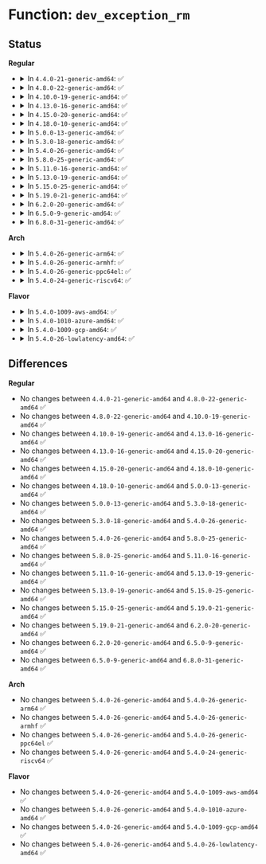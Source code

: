 # Function: <code>dev_exception_rm</code>

## Status
<b>Regular</b>
<ul>
<li>
<details>
<summary>In <code>4.4.0-21-generic-amd64</code>: ✅</summary>

```c
void dev_exception_rm(struct dev_cgroup * dev_cgroup, struct dev_exception_item * ex)
```

```json
{
  "name": "dev_exception_rm",
  "collision_type": "Unique Static",
  "inline_type": "No",
  "funcs": [
    {
      "addr": 18446744071582603408,
      "name": "dev_exception_rm",
      "external": false,
      "loc": "security/device_cgroup.c:126",
      "file": "security/device_cgroup.c",
      "inline": "seen, unknown",
      "caller_inline": [],
      "caller_func": [
        "security/device_cgroup.c:devcgroup_access_write",
        "security/device_cgroup.c:devcgroup_access_write",
        "security/device_cgroup.c:devcgroup_access_write",
        "security/device_cgroup.c:devcgroup_access_write"
      ]
    }
  ],
  "symbols": [
    {
      "addr": 18446744071582603408,
      "name": "dev_exception_rm",
      "section": ".text",
      "bind": "STB_LOCAL",
      "size": 165
    }
  ]
}
```
</details>
</li>
<li>
<details>
<summary>In <code>4.8.0-22-generic-amd64</code>: ✅</summary>

```c
void dev_exception_rm(struct dev_cgroup * dev_cgroup, struct dev_exception_item * ex)
```

```json
{
  "name": "dev_exception_rm",
  "collision_type": "Unique Static",
  "inline_type": "No",
  "funcs": [
    {
      "addr": 18446744071582848464,
      "name": "dev_exception_rm",
      "external": false,
      "loc": "security/device_cgroup.c:126",
      "file": "security/device_cgroup.c",
      "inline": "seen, unknown",
      "caller_inline": [],
      "caller_func": [
        "security/device_cgroup.c:devcgroup_access_write",
        "security/device_cgroup.c:devcgroup_access_write",
        "security/device_cgroup.c:devcgroup_access_write",
        "security/device_cgroup.c:devcgroup_access_write"
      ]
    }
  ],
  "symbols": [
    {
      "addr": 18446744071582848464,
      "name": "dev_exception_rm",
      "section": ".text",
      "bind": "STB_LOCAL",
      "size": 166
    }
  ]
}
```
</details>
</li>
<li>
<details>
<summary>In <code>4.10.0-19-generic-amd64</code>: ✅</summary>

```c
void dev_exception_rm(struct dev_cgroup * dev_cgroup, struct dev_exception_item * ex)
```

```json
{
  "name": "dev_exception_rm",
  "collision_type": "Unique Static",
  "inline_type": "No",
  "funcs": [
    {
      "addr": 18446744071582944512,
      "name": "dev_exception_rm",
      "external": false,
      "loc": "security/device_cgroup.c:126",
      "file": "security/device_cgroup.c",
      "inline": "seen, unknown",
      "caller_inline": [],
      "caller_func": [
        "security/device_cgroup.c:devcgroup_access_write",
        "security/device_cgroup.c:devcgroup_access_write",
        "security/device_cgroup.c:devcgroup_access_write",
        "security/device_cgroup.c:devcgroup_access_write"
      ]
    }
  ],
  "symbols": [
    {
      "addr": 18446744071582944512,
      "name": "dev_exception_rm",
      "section": ".text",
      "bind": "STB_LOCAL",
      "size": 166
    }
  ]
}
```
</details>
</li>
<li>
<details>
<summary>In <code>4.13.0-16-generic-amd64</code>: ✅</summary>

```c
void dev_exception_rm(struct dev_cgroup * dev_cgroup, struct dev_exception_item * ex)
```

```json
{
  "name": "dev_exception_rm",
  "collision_type": "Unique Static",
  "inline_type": "No",
  "funcs": [
    {
      "addr": 18446744071582994624,
      "name": "dev_exception_rm",
      "external": false,
      "loc": "security/device_cgroup.c:126",
      "file": "security/device_cgroup.c",
      "inline": "seen, unknown",
      "caller_inline": [],
      "caller_func": [
        "security/device_cgroup.c:devcgroup_access_write",
        "security/device_cgroup.c:devcgroup_access_write",
        "security/device_cgroup.c:devcgroup_access_write",
        "security/device_cgroup.c:devcgroup_access_write"
      ]
    }
  ],
  "symbols": [
    {
      "addr": 18446744071582994624,
      "name": "dev_exception_rm",
      "section": ".text",
      "bind": "STB_LOCAL",
      "size": 167
    }
  ]
}
```
</details>
</li>
<li>
<details>
<summary>In <code>4.15.0-20-generic-amd64</code>: ✅</summary>

```c
void dev_exception_rm(struct dev_cgroup * dev_cgroup, struct dev_exception_item * ex)
```

```json
{
  "name": "dev_exception_rm",
  "collision_type": "Unique Static",
  "inline_type": "No",
  "funcs": [
    {
      "addr": 18446744071583158912,
      "name": "dev_exception_rm",
      "external": false,
      "loc": "security/device_cgroup.c:118",
      "file": "security/device_cgroup.c",
      "inline": "seen, unknown",
      "caller_inline": [],
      "caller_func": [
        "security/device_cgroup.c:devcgroup_access_write",
        "security/device_cgroup.c:devcgroup_access_write",
        "security/device_cgroup.c:devcgroup_access_write",
        "security/device_cgroup.c:devcgroup_access_write"
      ]
    }
  ],
  "symbols": [
    {
      "addr": 18446744071583158912,
      "name": "dev_exception_rm",
      "section": ".text",
      "bind": "STB_LOCAL",
      "size": 167
    }
  ]
}
```
</details>
</li>
<li>
<details>
<summary>In <code>4.18.0-10-generic-amd64</code>: ✅</summary>

```c
void dev_exception_rm(struct dev_cgroup * dev_cgroup, struct dev_exception_item * ex)
```

```json
{
  "name": "dev_exception_rm",
  "collision_type": "Unique Static",
  "inline_type": "No",
  "funcs": [
    {
      "addr": 18446744071583364416,
      "name": "dev_exception_rm",
      "external": false,
      "loc": "security/device_cgroup.c:118",
      "file": "security/device_cgroup.c",
      "inline": "seen, unknown",
      "caller_inline": [],
      "caller_func": [
        "security/device_cgroup.c:devcgroup_access_write",
        "security/device_cgroup.c:devcgroup_access_write",
        "security/device_cgroup.c:devcgroup_access_write",
        "security/device_cgroup.c:devcgroup_access_write"
      ]
    }
  ],
  "symbols": [
    {
      "addr": 18446744071583364416,
      "name": "dev_exception_rm",
      "section": ".text",
      "bind": "STB_LOCAL",
      "size": 167
    }
  ]
}
```
</details>
</li>
<li>
<details>
<summary>In <code>5.0.0-13-generic-amd64</code>: ✅</summary>

```c
void dev_exception_rm(struct dev_cgroup * dev_cgroup, struct dev_exception_item * ex)
```

```json
{
  "name": "dev_exception_rm",
  "collision_type": "Unique Static",
  "inline_type": "No",
  "funcs": [
    {
      "addr": 18446744071583483168,
      "name": "dev_exception_rm",
      "external": false,
      "loc": "security/device_cgroup.c:118",
      "file": "security/device_cgroup.c",
      "inline": "seen, unknown",
      "caller_inline": [],
      "caller_func": [
        "security/device_cgroup.c:devcgroup_access_write",
        "security/device_cgroup.c:devcgroup_access_write",
        "security/device_cgroup.c:devcgroup_access_write",
        "security/device_cgroup.c:devcgroup_access_write"
      ]
    }
  ],
  "symbols": [
    {
      "addr": 18446744071583483168,
      "name": "dev_exception_rm",
      "section": ".text",
      "bind": "STB_LOCAL",
      "size": 167
    }
  ]
}
```
</details>
</li>
<li>
<details>
<summary>In <code>5.3.0-18-generic-amd64</code>: ✅</summary>

```c
void dev_exception_rm(struct dev_cgroup * dev_cgroup, struct dev_exception_item * ex)
```

```json
{
  "name": "dev_exception_rm",
  "collision_type": "Unique Static",
  "inline_type": "No",
  "funcs": [
    {
      "addr": 18446744071583669264,
      "name": "dev_exception_rm",
      "external": false,
      "loc": "security/device_cgroup.c:117",
      "file": "security/device_cgroup.c",
      "inline": "seen, unknown",
      "caller_inline": [],
      "caller_func": [
        "security/device_cgroup.c:devcgroup_access_write",
        "security/device_cgroup.c:devcgroup_access_write",
        "security/device_cgroup.c:devcgroup_access_write",
        "security/device_cgroup.c:devcgroup_access_write"
      ]
    }
  ],
  "symbols": [
    {
      "addr": 18446744071583669264,
      "name": "dev_exception_rm",
      "section": ".text",
      "bind": "STB_LOCAL",
      "size": 179
    }
  ]
}
```
</details>
</li>
<li>
<details>
<summary>In <code>5.4.0-26-generic-amd64</code>: ✅</summary>

```c
void dev_exception_rm(struct dev_cgroup * dev_cgroup, struct dev_exception_item * ex)
```

```json
{
  "name": "dev_exception_rm",
  "collision_type": "Unique Static",
  "inline_type": "No",
  "funcs": [
    {
      "addr": 18446744071583776272,
      "name": "dev_exception_rm",
      "external": false,
      "loc": "security/device_cgroup.c:117",
      "file": "security/device_cgroup.c",
      "inline": "seen, unknown",
      "caller_inline": [],
      "caller_func": [
        "security/device_cgroup.c:devcgroup_access_write",
        "security/device_cgroup.c:devcgroup_access_write",
        "security/device_cgroup.c:devcgroup_access_write",
        "security/device_cgroup.c:devcgroup_access_write"
      ]
    }
  ],
  "symbols": [
    {
      "addr": 18446744071583776272,
      "name": "dev_exception_rm",
      "section": ".text",
      "bind": "STB_LOCAL",
      "size": 179
    }
  ]
}
```
</details>
</li>
<li>
<details>
<summary>In <code>5.8.0-25-generic-amd64</code>: ✅</summary>

```c
void dev_exception_rm(struct dev_cgroup * dev_cgroup, struct dev_exception_item * ex)
```

```json
{
  "name": "dev_exception_rm",
  "collision_type": "Unique Static",
  "inline_type": "No",
  "funcs": [
    {
      "addr": 18446744071584166832,
      "name": "dev_exception_rm",
      "external": false,
      "loc": "security/device_cgroup.c:119",
      "file": "security/device_cgroup.c",
      "inline": "seen, unknown",
      "caller_inline": [],
      "caller_func": [
        "security/device_cgroup.c:devcgroup_update_access",
        "security/device_cgroup.c:devcgroup_update_access",
        "security/device_cgroup.c:propagate_exception",
        "security/device_cgroup.c:revalidate_active_exceptions"
      ]
    }
  ],
  "symbols": [
    {
      "addr": 18446744071584166832,
      "name": "dev_exception_rm",
      "section": ".text",
      "bind": "STB_LOCAL",
      "size": 182
    }
  ]
}
```
</details>
</li>
<li>
<details>
<summary>In <code>5.11.0-16-generic-amd64</code>: ✅</summary>

```c
void dev_exception_rm(struct dev_cgroup * dev_cgroup, struct dev_exception_item * ex)
```

```json
{
  "name": "dev_exception_rm",
  "collision_type": "Unique Static",
  "inline_type": "No",
  "funcs": [
    {
      "addr": 18446744071584285952,
      "name": "dev_exception_rm",
      "external": false,
      "loc": "security/device_cgroup.c:119",
      "file": "security/device_cgroup.c",
      "inline": "seen, unknown",
      "caller_inline": [],
      "caller_func": [
        "security/device_cgroup.c:devcgroup_update_access",
        "security/device_cgroup.c:devcgroup_update_access",
        "security/device_cgroup.c:propagate_exception",
        "security/device_cgroup.c:revalidate_active_exceptions"
      ]
    }
  ],
  "symbols": [
    {
      "addr": 18446744071584285952,
      "name": "dev_exception_rm",
      "section": ".text",
      "bind": "STB_LOCAL",
      "size": 182
    }
  ]
}
```
</details>
</li>
<li>
<details>
<summary>In <code>5.13.0-19-generic-amd64</code>: ✅</summary>

```c
void dev_exception_rm(struct dev_cgroup * dev_cgroup, struct dev_exception_item * ex)
```

```json
{
  "name": "dev_exception_rm",
  "collision_type": "Unique Static",
  "inline_type": "No",
  "funcs": [
    {
      "addr": 18446744071584311040,
      "name": "dev_exception_rm",
      "external": false,
      "loc": "security/device_cgroup.c:119",
      "file": "security/device_cgroup.c",
      "inline": "seen, unknown",
      "caller_inline": [],
      "caller_func": [
        "security/device_cgroup.c:devcgroup_update_access",
        "security/device_cgroup.c:devcgroup_update_access",
        "security/device_cgroup.c:propagate_exception",
        "security/device_cgroup.c:propagate_exception"
      ]
    }
  ],
  "symbols": [
    {
      "addr": 18446744071584311040,
      "name": "dev_exception_rm",
      "section": ".text",
      "bind": "STB_LOCAL",
      "size": 179
    }
  ]
}
```
</details>
</li>
<li>
<details>
<summary>In <code>5.15.0-25-generic-amd64</code>: ✅</summary>

```c
void dev_exception_rm(struct dev_cgroup * dev_cgroup, struct dev_exception_item * ex)
```

```json
{
  "name": "dev_exception_rm",
  "collision_type": "Unique Static",
  "inline_type": "No",
  "funcs": [
    {
      "addr": 18446744071584697904,
      "name": "dev_exception_rm",
      "external": false,
      "loc": "security/device_cgroup.c:119",
      "file": "security/device_cgroup.c",
      "inline": "seen, unknown",
      "caller_inline": [],
      "caller_func": [
        "security/device_cgroup.c:devcgroup_update_access",
        "security/device_cgroup.c:devcgroup_update_access",
        "security/device_cgroup.c:propagate_exception",
        "security/device_cgroup.c:propagate_exception"
      ]
    }
  ],
  "symbols": [
    {
      "addr": 18446744071584697904,
      "name": "dev_exception_rm",
      "section": ".text",
      "bind": "STB_LOCAL",
      "size": 179
    }
  ]
}
```
</details>
</li>
<li>
<details>
<summary>In <code>5.19.0-21-generic-amd64</code>: ✅</summary>

```c
void dev_exception_rm(struct dev_cgroup * dev_cgroup, struct dev_exception_item * ex)
```

```json
{
  "name": "dev_exception_rm",
  "collision_type": "Unique Static",
  "inline_type": "No",
  "funcs": [
    {
      "addr": 18446744071585361872,
      "name": "dev_exception_rm",
      "external": false,
      "loc": "security/device_cgroup.c:120",
      "file": "security/device_cgroup.c",
      "inline": "seen, unknown",
      "caller_inline": [],
      "caller_func": [
        "security/device_cgroup.c:devcgroup_update_access",
        "security/device_cgroup.c:devcgroup_update_access",
        "security/device_cgroup.c:propagate_exception",
        "security/device_cgroup.c:propagate_exception"
      ]
    }
  ],
  "symbols": [
    {
      "addr": 18446744071585361872,
      "name": "dev_exception_rm",
      "section": ".text",
      "bind": "STB_LOCAL",
      "size": 185
    }
  ]
}
```
</details>
</li>
<li>
<details>
<summary>In <code>6.2.0-20-generic-amd64</code>: ✅</summary>

```c
void dev_exception_rm(struct dev_cgroup * dev_cgroup, struct dev_exception_item * ex)
```

```json
{
  "name": "dev_exception_rm",
  "collision_type": "Unique Static",
  "inline_type": "No",
  "funcs": [
    {
      "addr": 18446744071586112016,
      "name": "dev_exception_rm",
      "external": false,
      "loc": "security/device_cgroup.c:131",
      "file": "security/device_cgroup.c",
      "inline": "seen, unknown",
      "caller_inline": [],
      "caller_func": [
        "security/device_cgroup.c:devcgroup_update_access",
        "security/device_cgroup.c:devcgroup_update_access",
        "security/device_cgroup.c:propagate_exception",
        "security/device_cgroup.c:propagate_exception"
      ]
    }
  ],
  "symbols": [
    {
      "addr": 18446744071586112016,
      "name": "dev_exception_rm",
      "section": ".text",
      "bind": "STB_LOCAL",
      "size": 185
    }
  ]
}
```
</details>
</li>
<li>
<details>
<summary>In <code>6.5.0-9-generic-amd64</code>: ✅</summary>

```c
void dev_exception_rm(struct dev_cgroup * dev_cgroup, struct dev_exception_item * ex)
```

```json
{
  "name": "dev_exception_rm",
  "collision_type": "Unique Static",
  "inline_type": "No",
  "funcs": [
    {
      "addr": 18446744071586350752,
      "name": "dev_exception_rm",
      "external": false,
      "loc": "security/device_cgroup.c:131",
      "file": "security/device_cgroup.c",
      "inline": "seen, unknown",
      "caller_inline": [],
      "caller_func": [
        "security/device_cgroup.c:devcgroup_update_access",
        "security/device_cgroup.c:devcgroup_update_access",
        "security/device_cgroup.c:propagate_exception",
        "security/device_cgroup.c:propagate_exception"
      ]
    }
  ],
  "symbols": [
    {
      "addr": 18446744071586350752,
      "name": "dev_exception_rm",
      "section": ".text",
      "bind": "STB_LOCAL",
      "size": 180
    }
  ]
}
```
</details>
</li>
<li>
<details>
<summary>In <code>6.8.0-31-generic-amd64</code>: ✅</summary>

```c
void dev_exception_rm(struct dev_cgroup * dev_cgroup, struct dev_exception_item * ex)
```

```json
{
  "name": "dev_exception_rm",
  "collision_type": "Unique Static",
  "inline_type": "No",
  "funcs": [
    {
      "addr": 18446744071586617808,
      "name": "dev_exception_rm",
      "external": false,
      "loc": "security/device_cgroup.c:131",
      "file": "security/device_cgroup.c",
      "inline": "seen, unknown",
      "caller_inline": [],
      "caller_func": [
        "security/device_cgroup.c:devcgroup_update_access",
        "security/device_cgroup.c:devcgroup_update_access",
        "security/device_cgroup.c:propagate_exception",
        "security/device_cgroup.c:propagate_exception"
      ]
    }
  ],
  "symbols": [
    {
      "addr": 18446744071586617808,
      "name": "dev_exception_rm",
      "section": ".text",
      "bind": "STB_LOCAL",
      "size": 180
    }
  ]
}
```
</details>
</li>
</ul>
<b>Arch</b>
<ul>
<li>
<details>
<summary>In <code>5.4.0-26-generic-arm64</code>: ✅</summary>

```c
void dev_exception_rm(struct dev_cgroup * dev_cgroup, struct dev_exception_item * ex)
```

```json
{
  "name": "dev_exception_rm",
  "collision_type": "Unique Static",
  "inline_type": "No",
  "funcs": [
    {
      "addr": 18446603336495578304,
      "name": "dev_exception_rm",
      "external": false,
      "loc": "security/device_cgroup.c:117",
      "file": "security/device_cgroup.c",
      "inline": "seen, unknown",
      "caller_inline": [],
      "caller_func": [
        "security/device_cgroup.c:devcgroup_access_write",
        "security/device_cgroup.c:devcgroup_access_write",
        "security/device_cgroup.c:devcgroup_access_write",
        "security/device_cgroup.c:devcgroup_access_write"
      ]
    }
  ],
  "symbols": [
    {
      "addr": 18446603336495578304,
      "name": "dev_exception_rm",
      "section": ".text",
      "bind": "STB_LOCAL",
      "size": 208
    }
  ]
}
```
</details>
</li>
<li>
<details>
<summary>In <code>5.4.0-26-generic-armhf</code>: ✅</summary>

```c
void dev_exception_rm(struct dev_cgroup * dev_cgroup, struct dev_exception_item * ex)
```

```json
{
  "name": "dev_exception_rm",
  "collision_type": "Unique Static",
  "inline_type": "No",
  "funcs": [
    {
      "addr": 3228940212,
      "name": "dev_exception_rm",
      "external": false,
      "loc": "security/device_cgroup.c:117",
      "file": "security/device_cgroup.c",
      "inline": "seen, unknown",
      "caller_inline": [],
      "caller_func": [
        "security/device_cgroup.c:devcgroup_access_write",
        "security/device_cgroup.c:devcgroup_access_write",
        "security/device_cgroup.c:devcgroup_access_write",
        "security/device_cgroup.c:devcgroup_access_write"
      ]
    }
  ],
  "symbols": [
    {
      "addr": 3228940212,
      "name": "dev_exception_rm",
      "section": ".text",
      "bind": "STB_LOCAL",
      "size": 196
    }
  ]
}
```
</details>
</li>
<li>
<details>
<summary>In <code>5.4.0-26-generic-ppc64el</code>: ✅</summary>

```c
void dev_exception_rm(struct dev_cgroup * dev_cgroup, struct dev_exception_item * ex)
```

```json
{
  "name": "dev_exception_rm",
  "collision_type": "Unique Static",
  "inline_type": "No",
  "funcs": [
    {
      "addr": 13835058055289675360,
      "name": "dev_exception_rm",
      "external": false,
      "loc": "security/device_cgroup.c:117",
      "file": "security/device_cgroup.c",
      "inline": "seen, unknown",
      "caller_inline": [],
      "caller_func": [
        "security/device_cgroup.c:devcgroup_access_write",
        "security/device_cgroup.c:devcgroup_access_write",
        "security/device_cgroup.c:devcgroup_access_write",
        "security/device_cgroup.c:devcgroup_access_write"
      ]
    }
  ],
  "symbols": [
    {
      "addr": 13835058055289675360,
      "name": "dev_exception_rm",
      "section": ".text",
      "bind": "STB_LOCAL",
      "size": 288
    }
  ]
}
```
</details>
</li>
<li>
<details>
<summary>In <code>5.4.0-24-generic-riscv64</code>: ✅</summary>

```c
void dev_exception_rm(struct dev_cgroup * dev_cgroup, struct dev_exception_item * ex)
```

```json
{
  "name": "dev_exception_rm",
  "collision_type": "Unique Static",
  "inline_type": "No",
  "funcs": [
    {
      "addr": 18446743936274744998,
      "name": "dev_exception_rm",
      "external": false,
      "loc": "security/device_cgroup.c:117",
      "file": "security/device_cgroup.c",
      "inline": "seen, unknown",
      "caller_inline": [],
      "caller_func": [
        "security/device_cgroup.c:devcgroup_access_write",
        "security/device_cgroup.c:devcgroup_access_write",
        "security/device_cgroup.c:devcgroup_access_write",
        "security/device_cgroup.c:devcgroup_access_write"
      ]
    }
  ],
  "symbols": [
    {
      "addr": 18446743936274744998,
      "name": "dev_exception_rm",
      "section": ".text",
      "bind": "STB_LOCAL",
      "size": 176
    }
  ]
}
```
</details>
</li>
</ul>
<b>Flavor</b>
<ul>
<li>
<details>
<summary>In <code>5.4.0-1009-aws-amd64</code>: ✅</summary>

```c
void dev_exception_rm(struct dev_cgroup * dev_cgroup, struct dev_exception_item * ex)
```

```json
{
  "name": "dev_exception_rm",
  "collision_type": "Unique Static",
  "inline_type": "No",
  "funcs": [
    {
      "addr": 18446744071583745008,
      "name": "dev_exception_rm",
      "external": false,
      "loc": "security/device_cgroup.c:117",
      "file": "security/device_cgroup.c",
      "inline": "seen, unknown",
      "caller_inline": [],
      "caller_func": [
        "security/device_cgroup.c:devcgroup_access_write",
        "security/device_cgroup.c:devcgroup_access_write",
        "security/device_cgroup.c:devcgroup_access_write",
        "security/device_cgroup.c:devcgroup_access_write"
      ]
    }
  ],
  "symbols": [
    {
      "addr": 18446744071583745008,
      "name": "dev_exception_rm",
      "section": ".text",
      "bind": "STB_LOCAL",
      "size": 179
    }
  ]
}
```
</details>
</li>
<li>
<details>
<summary>In <code>5.4.0-1010-azure-amd64</code>: ✅</summary>

```c
void dev_exception_rm(struct dev_cgroup * dev_cgroup, struct dev_exception_item * ex)
```

```json
{
  "name": "dev_exception_rm",
  "collision_type": "Unique Static",
  "inline_type": "No",
  "funcs": [
    {
      "addr": 18446744071583682064,
      "name": "dev_exception_rm",
      "external": false,
      "loc": "security/device_cgroup.c:117",
      "file": "security/device_cgroup.c",
      "inline": "seen, unknown",
      "caller_inline": [],
      "caller_func": [
        "security/device_cgroup.c:devcgroup_access_write",
        "security/device_cgroup.c:devcgroup_access_write",
        "security/device_cgroup.c:devcgroup_access_write",
        "security/device_cgroup.c:devcgroup_access_write"
      ]
    }
  ],
  "symbols": [
    {
      "addr": 18446744071583682064,
      "name": "dev_exception_rm",
      "section": ".text",
      "bind": "STB_LOCAL",
      "size": 179
    }
  ]
}
```
</details>
</li>
<li>
<details>
<summary>In <code>5.4.0-1009-gcp-amd64</code>: ✅</summary>

```c
void dev_exception_rm(struct dev_cgroup * dev_cgroup, struct dev_exception_item * ex)
```

```json
{
  "name": "dev_exception_rm",
  "collision_type": "Unique Static",
  "inline_type": "No",
  "funcs": [
    {
      "addr": 18446744071583728784,
      "name": "dev_exception_rm",
      "external": false,
      "loc": "security/device_cgroup.c:117",
      "file": "security/device_cgroup.c",
      "inline": "seen, unknown",
      "caller_inline": [],
      "caller_func": [
        "security/device_cgroup.c:devcgroup_access_write",
        "security/device_cgroup.c:devcgroup_access_write",
        "security/device_cgroup.c:devcgroup_access_write",
        "security/device_cgroup.c:devcgroup_access_write"
      ]
    }
  ],
  "symbols": [
    {
      "addr": 18446744071583728784,
      "name": "dev_exception_rm",
      "section": ".text",
      "bind": "STB_LOCAL",
      "size": 179
    }
  ]
}
```
</details>
</li>
<li>
<details>
<summary>In <code>5.4.0-26-lowlatency-amd64</code>: ✅</summary>

```c
void dev_exception_rm(struct dev_cgroup * dev_cgroup, struct dev_exception_item * ex)
```

```json
{
  "name": "dev_exception_rm",
  "collision_type": "Unique Static",
  "inline_type": "No",
  "funcs": [
    {
      "addr": 18446744071583829568,
      "name": "dev_exception_rm",
      "external": false,
      "loc": "security/device_cgroup.c:117",
      "file": "security/device_cgroup.c",
      "inline": "seen, unknown",
      "caller_inline": [],
      "caller_func": [
        "security/device_cgroup.c:devcgroup_access_write",
        "security/device_cgroup.c:devcgroup_access_write",
        "security/device_cgroup.c:devcgroup_access_write",
        "security/device_cgroup.c:devcgroup_access_write"
      ]
    }
  ],
  "symbols": [
    {
      "addr": 18446744071583829568,
      "name": "dev_exception_rm",
      "section": ".text",
      "bind": "STB_LOCAL",
      "size": 179
    }
  ]
}
```
</details>
</li>
</ul>

## Differences
<b>Regular</b>
<ul>
<li>
No changes between <code>4.4.0-21-generic-amd64</code> and <code>4.8.0-22-generic-amd64</code> ✅
</li>
<li>
No changes between <code>4.8.0-22-generic-amd64</code> and <code>4.10.0-19-generic-amd64</code> ✅
</li>
<li>
No changes between <code>4.10.0-19-generic-amd64</code> and <code>4.13.0-16-generic-amd64</code> ✅
</li>
<li>
No changes between <code>4.13.0-16-generic-amd64</code> and <code>4.15.0-20-generic-amd64</code> ✅
</li>
<li>
No changes between <code>4.15.0-20-generic-amd64</code> and <code>4.18.0-10-generic-amd64</code> ✅
</li>
<li>
No changes between <code>4.18.0-10-generic-amd64</code> and <code>5.0.0-13-generic-amd64</code> ✅
</li>
<li>
No changes between <code>5.0.0-13-generic-amd64</code> and <code>5.3.0-18-generic-amd64</code> ✅
</li>
<li>
No changes between <code>5.3.0-18-generic-amd64</code> and <code>5.4.0-26-generic-amd64</code> ✅
</li>
<li>
No changes between <code>5.4.0-26-generic-amd64</code> and <code>5.8.0-25-generic-amd64</code> ✅
</li>
<li>
No changes between <code>5.8.0-25-generic-amd64</code> and <code>5.11.0-16-generic-amd64</code> ✅
</li>
<li>
No changes between <code>5.11.0-16-generic-amd64</code> and <code>5.13.0-19-generic-amd64</code> ✅
</li>
<li>
No changes between <code>5.13.0-19-generic-amd64</code> and <code>5.15.0-25-generic-amd64</code> ✅
</li>
<li>
No changes between <code>5.15.0-25-generic-amd64</code> and <code>5.19.0-21-generic-amd64</code> ✅
</li>
<li>
No changes between <code>5.19.0-21-generic-amd64</code> and <code>6.2.0-20-generic-amd64</code> ✅
</li>
<li>
No changes between <code>6.2.0-20-generic-amd64</code> and <code>6.5.0-9-generic-amd64</code> ✅
</li>
<li>
No changes between <code>6.5.0-9-generic-amd64</code> and <code>6.8.0-31-generic-amd64</code> ✅
</li>
</ul>
<b>Arch</b>
<ul>
<li>
No changes between <code>5.4.0-26-generic-amd64</code> and <code>5.4.0-26-generic-arm64</code> ✅
</li>
<li>
No changes between <code>5.4.0-26-generic-amd64</code> and <code>5.4.0-26-generic-armhf</code> ✅
</li>
<li>
No changes between <code>5.4.0-26-generic-amd64</code> and <code>5.4.0-26-generic-ppc64el</code> ✅
</li>
<li>
No changes between <code>5.4.0-26-generic-amd64</code> and <code>5.4.0-24-generic-riscv64</code> ✅
</li>
</ul>
<b>Flavor</b>
<ul>
<li>
No changes between <code>5.4.0-26-generic-amd64</code> and <code>5.4.0-1009-aws-amd64</code> ✅
</li>
<li>
No changes between <code>5.4.0-26-generic-amd64</code> and <code>5.4.0-1010-azure-amd64</code> ✅
</li>
<li>
No changes between <code>5.4.0-26-generic-amd64</code> and <code>5.4.0-1009-gcp-amd64</code> ✅
</li>
<li>
No changes between <code>5.4.0-26-generic-amd64</code> and <code>5.4.0-26-lowlatency-amd64</code> ✅
</li>
</ul>
